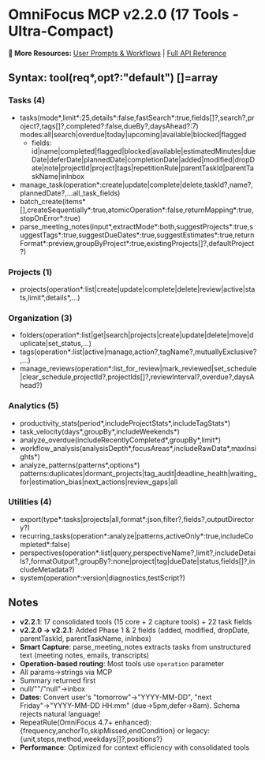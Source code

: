 # OmniFocus MCP v2.2.0 (17 Tools - Ultra-Compact)

**📖 More Resources:** [User Prompts & Workflows](../prompts/README.md) | [Full API Reference](./API-REFERENCE-LLM.md)

## Syntax: tool(req*,opt?:"default") []=array

### Tasks (4)
- tasks(mode*,limit*:25,details*:false,fastSearch*:true,fields[]?,search?,project?,tags[]?,completed?:false,dueBy?,daysAhead?:7) modes:all|search|overdue|today|upcoming|available|blocked|flagged
  - fields: id|name|completed|flagged|blocked|available|estimatedMinutes|dueDate|deferDate|plannedDate|completionDate|added|modified|dropDate|note|projectId|project|tags|repetitionRule|parentTaskId|parentTaskName|inInbox
- manage_task(operation*:create|update|complete|delete,taskId?,name?,plannedDate?,...all_task_fields)
- batch_create(items*[],createSequentially*:true,atomicOperation*:false,returnMapping*:true,stopOnError*:true)
- parse_meeting_notes(input*,extractMode*:both,suggestProjects*:true,suggestTags*:true,suggestDueDates*:true,suggestEstimates*:true,returnFormat*:preview,groupByProject*:true,existingProjects[]?,defaultProject?)

### Projects (1)
- projects(operation*:list|create|update|complete|delete|review|active|stats,limit*,details*,...)

### Organization (3)
- folders(operation*:list|get|search|projects|create|update|delete|move|duplicate|set_status,...)
- tags(operation*:list|active|manage,action?,tagName?,mutuallyExclusive?,...)
- manage_reviews(operation*:list_for_review|mark_reviewed|set_schedule|clear_schedule,projectId?,projectIds[]?,reviewInterval?,overdue?,daysAhead?)

### Analytics (5)
- productivity_stats(period*,includeProjectStats*,includeTagStats*)
- task_velocity(days*,groupBy*,includeWeekends*)
- analyze_overdue(includeRecentlyCompleted*,groupBy*,limit*)
- workflow_analysis(analysisDepth*,focusAreas*,includeRawData*,maxInsights*)
- analyze_patterns(patterns*,options*) patterns:duplicates|dormant_projects|tag_audit|deadline_health|waiting_for|estimation_bias|next_actions|review_gaps|all

### Utilities (4)
- export(type*:tasks|projects|all,format*:json,filter?,fields?,outputDirectory?)
- recurring_tasks(operation*:analyze|patterns,activeOnly*:true,includeCompleted*:false)
- perspectives(operation*:list|query,perspectiveName?,limit?,includeDetails?,formatOutput?,groupBy?:none|project|tag|dueDate|status,fields[]?,includeMetadata?)
- system(operation*:version|diagnostics,testScript?)

## Notes
- **v2.2.1**: 17 consolidated tools (15 core + 2 capture tools) + 22 task fields
- **v2.2.0 → v2.2.1**: Added Phase 1 & 2 fields (added, modified, dropDate, parentTaskId, parentTaskName, inInbox)
- **Smart Capture**: parse_meeting_notes extracts tasks from unstructured text (meeting notes, emails, transcripts)
- **Operation-based routing**: Most tools use `operation` parameter
- All params→strings via MCP
- Summary returned first
- null/""/​"null"→inbox
- **Dates**: Convert user's "tomorrow"→"YYYY-MM-DD", "next Friday"→"YYYY-MM-DD HH:mm" (due→5pm,defer→8am). Schema rejects natural language!
- RepeatRule(OmniFocus 4.7+ enhanced):{frequency,anchorTo,skipMissed,endCondition} or legacy:{unit,steps,method,weekdays[]?,positions?}
- **Performance**: Optimized for context efficiency with consolidated tools